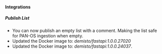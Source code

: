 
#### Integrations
##### Publish List
- You can now publish an empty list with a comment.  Making the list safe for PAN-OS ingestion when empty.
- Updated the Docker image to: *demisto/fastapi:1.0.0.27020*
- Updated the Docker image to: *demisto/fastapi:1.0.0.24037*.
